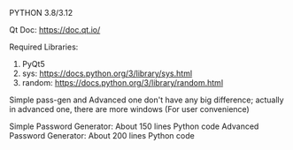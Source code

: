 PYTHON 3.8/3.12

Qt Doc: https://doc.qt.io/

Required Libraries:
  1. PyQt5
  2. sys: https://docs.python.org/3/library/sys.html
  3. random: https://docs.python.org/3/library/random.html

Simple pass-gen and Advanced one don't have any big difference; actually in advanced one, there are more windows (For user convenience)

Simple Password Generator: About 150 lines Python code
Advanced Password Generator: About 200 lines Python code

